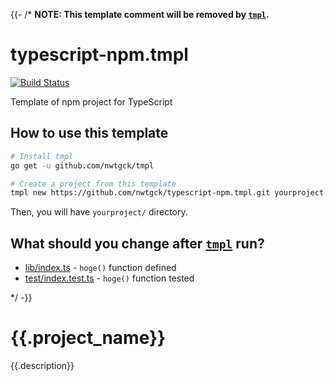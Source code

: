 {{- /* **NOTE: This  template comment will be removed by [`tmpl`].**
# typescript-npm.tmpl
[![Build Status](https://travis-ci.com/nwtgck/typescript-npm.tmpl.svg?branch=develop)](https://travis-ci.com/nwtgck/typescript-npm.tmpl)

Template of npm project for TypeScript

## How to use this template

```bash
# Install tmpl
go get -u github.com/nwtgck/tmpl

# Create a project from this template
tmpl new https://github.com/nwtgck/typescript-npm.tmpl.git yourproject
```

Then, you will have `yourproject/` directory.

## What should you change after [`tmpl`] run?

- [lib/index.ts](lib/index.ts) - `hoge()` function defined
- [test/index.test.ts](test/index.test.ts) - `hoge()` function tested

[`tmpl`]: https://github.com/nwtgck/tmpl

<!-- The following section is a template of README.md-->
*/ -}}
# {{.project_name}}

{{.description}}
